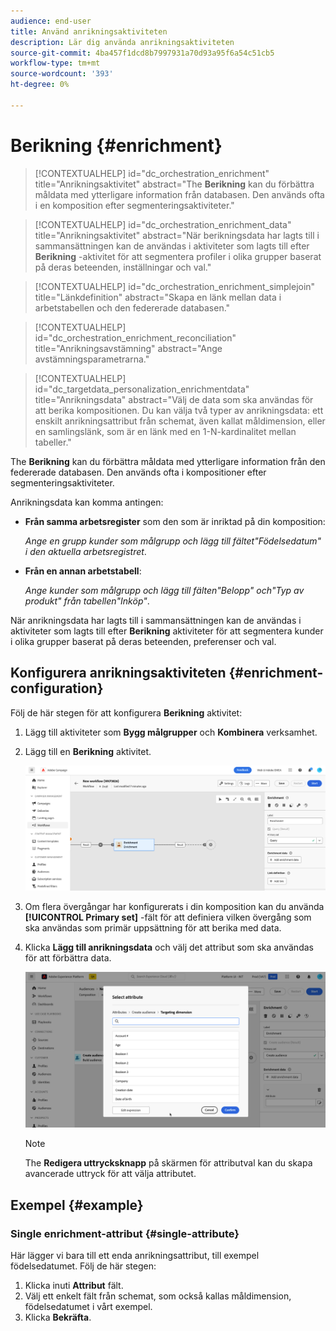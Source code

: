 ```yaml
---
audience: end-user
title: Använd anrikningsaktiviteten
description: Lär dig använda anrikningsaktiviteten
source-git-commit: 4ba457f1dcd8b7997931a70d93a95f6a54c51cb5
workflow-type: tm+mt
source-wordcount: '393'
ht-degree: 0%

---
```



# Berikning {#enrichment}

>[!CONTEXTUALHELP]
>id="dc_orchestration_enrichment"
>title="Anrikningsaktivitet"
>abstract="The **Berikning** kan du förbättra måldata med ytterligare information från databasen. Den används ofta i en komposition efter segmenteringsaktiviteter."

>[!CONTEXTUALHELP]
>id="dc_orchestration_enrichment_data"
>title="Anrikningsaktivitet"
>abstract="När berikningsdata har lagts till i sammansättningen kan de användas i aktiviteter som lagts till efter **Berikning** -aktivitet för att segmentera profiler i olika grupper baserat på deras beteenden, inställningar och val."

>[!CONTEXTUALHELP]
>id="dc_orchestration_enrichment_simplejoin"
>title="Länkdefinition"
>abstract="Skapa en länk mellan data i arbetstabellen och den federerade databasen."

>[!CONTEXTUALHELP]
>id="dc_orchestration_enrichment_reconciliation"
>title="Anrikningsavstämning"
>abstract="Ange avstämningsparametrarna."

>[!CONTEXTUALHELP]
>id="dc_targetdata_personalization_enrichmentdata"
>title="Anrikningsdata"
>abstract="Välj de data som ska användas för att berika kompositionen. Du kan välja två typer av anrikningsdata: ett enskilt anrikningsattribut från schemat, även kallat måldimension, eller en samlingslänk, som är en länk med en 1-N-kardinalitet mellan tabeller."

The **Berikning** kan du förbättra måldata med ytterligare information från den federerade databasen. Den används ofta i kompositioner efter segmenteringsaktiviteter.

Anrikningsdata kan komma antingen:

* **Från samma arbetsregister** som den som är inriktad på din komposition:

  *Ange en grupp kunder som målgrupp och lägg till fältet&quot;Födelsedatum&quot; i den aktuella arbetsregistret*.

* **Från en annan arbetstabell**:

  *Ange kunder som målgrupp och lägg till fälten&quot;Belopp&quot; och&quot;Typ av produkt&quot; från tabellen&quot;Inköp&quot;*.

När anrikningsdata har lagts till i sammansättningen kan de användas i aktiviteter som lagts till efter **Berikning** aktiviteter för att segmentera kunder i olika grupper baserat på deras beteenden, preferenser och val.

<!--For instance, you can add to the working table information related to customers' purchases and use this data to personalize emails with their latest purchase or the amount spent on these purchases.-->

## Konfigurera anrikningsaktiviteten {#enrichment-configuration}

Följ de här stegen för att konfigurera **Berikning** aktivitet:

1. Lägg till aktiviteter som **Bygg målgrupper** och **Kombinera** verksamhet.
1. Lägg till en **Berikning** aktivitet.

   ![](../assets/enrichment.png)

1. Om flera övergångar har konfigurerats i din komposition kan du använda **[!UICONTROL Primary set]** -fält för att definiera vilken övergång som ska användas som primär uppsättning för att berika med data.

1. Klicka **Lägg till anrikningsdata** och välj det attribut som ska användas för att förbättra data.

   ![](../assets/enrichment-add.png)

   >[!NOTE]
   >
   >The **Redigera uttrycksknapp** på skärmen för attributval kan du skapa avancerade uttryck för att välja attributet.

<!--PAS VU SUR INSTANCE: You can select two types of enrichment data: a single enrichment attribute from the target dimension, or a collection link. Each of these types is detailed in the examples below:

    * [Single enrichment attribute](#single-attribute)
    * [Collection lnk](#collection-link)-->

## Exempel {#example}

### Single enrichment-attribut {#single-attribute}

Här lägger vi bara till ett enda anrikningsattribut, till exempel födelsedatumet. Följ de här stegen:

1. Klicka inuti **Attribut** fält.
1. Välj ett enkelt fält från schemat, som också kallas måldimension, födelsedatumet i vårt exempel.
1. Klicka **Bekräfta**.

<!--### Collection link {#collection-link}

In this more complex use case, we will select a collection link which is a link with a 1-N cardinality between tables. Let's retrieve the three latest purchases that are less than 100$. For this you need to define:

* an enrichment attribute: the **Total amount** field
* the number of lines to retrieve: 3
* a filter: filter out items that are greater than 100$
* a sorting: descendant sorting on the **Order date** field. 

#### Add the attribute {#add-attribute}

This is where you select the collection link to use as enrichment data.

1. Click inside the **Attribute** field.
1. Click **Display advanced attributes**.
1. Select the **Total amount** field from the **Purchases** table. 

#### Define the collection settings{#collection-settings}

Then, define how the data is collected and the number of records to retrieve.

1. Select **Collect data** in the **Select how the data is collected** drop-down.
1. Type "3" in the **Lines to retrieve (Columns to create)** field. 

If you want, for example, to get the average amount of purchases for a customer, select **Aggregated data** instead, and select **Average** in the **Aggregate function** drop-down.

#### Define the filters{#collection-filters}

Here, we define the maximum value for the enrichment attribute. We filter out items that are greater than 100$. [Learn how to work with the query modeler](../../query/query-modeler-overview.md)

1. Click **Edit filters**.
1. Add the two following filters: **Total amount** exists AND **Total amount** is less than 100. The first one filters NULL values as they would appear as the greatest value.
1. Click **Confirm**.

#### Define the sorting{#collection-sorting}

We now need to apply sorting in order to retrieve the three **latest** purchases.

1. Activate the **Enable sorting** option.
1. Click inside the **Attribute** field.
1. Select the **Order date** field.
1. Click **Confirm**. 
1. Select **Descending** from the **Sort** drop-down.-->
